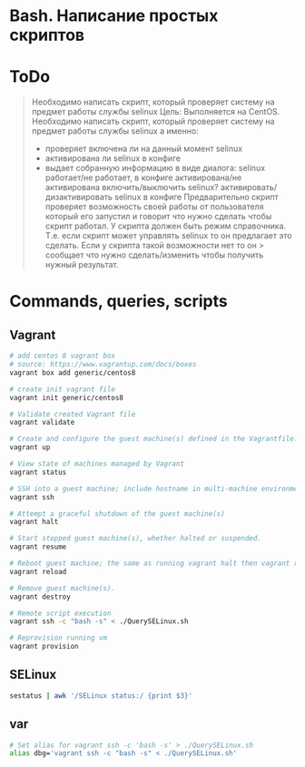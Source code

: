 # Bash. Написание простых скриптов

# ToDo

> Необходимо написать скрипт, который проверяет систему на предмет работы службы selinux
> Цель: Выполняется на CentOS.
> Необходимо написать скрипт, который проверяет систему на предмет работы службы selinux а именно:
> - проверяет включена ли на данный момент selinux
> - активирована ли selinux в конфиге
> - выдает собранную информацию в виде диалога:
> selinux работает/не работает, в конфиге активирована/не активирована
> включить/выключить selinux?
> активировать/дизактивировать selinux в конфиге
> Предварительно скрипт проверяет возможность своей работы от пользователя который его запустил и говорит что нужно сделать чтобы скрипт работал.
> У скрипта должен быть режим справочника. Т.е. если скрипт может управлять selinux то он предлагает это сделать. Если у скрипта такой возможности нет то он >  сообщает что нужно сделать/изменить чтобы получить нужный результат.

# Commands, queries, scripts

## Vagrant

```sh
# add centos 8 vagrant box
# source: https://www.vagrantup.com/docs/boxes
vagrant box add generic/centos8

# create init vagrant file
vagrant init generic/centos8

# Validate created Vagrant file
vagrant validate

# Create and configure the guest machine(s) defined in the Vagrantfile.
vagrant up

# View state of machines managed by Vagrant
vagrant status

# SSH into a guest machine; include hostname in multi-machine environments.
vagrant ssh

# Attempt a graceful shutdown of the guest machine(s)
vagrant halt

# Start stopped guest machine(s), whether halted or suspended.
vagrant resume

# Reboot guest machine; the same as running vagrant halt then vagrant resume.
vagrant reload

# Remove guest machine(s).
vagrant destroy

# Remote script execution
vagrant ssh -c "bash -s" < ./QuerySELinux.sh

# Reprovision running vm
vagrant provision

```

## SELinux
```sh
sestatus | awk '/SELinux status:/ {print $3}'
```

## var
```sh
# Set alias for vagrant ssh -c 'bash -s' > ./QuerySELinux.sh
alias dbg='vagrant ssh -c "bash -s" < ./QuerySELinux.sh'

```
